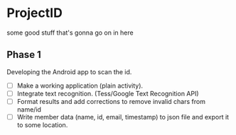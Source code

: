 # ProjectID
some good stuff that's gonna go on in here

## Phase 1
Developing the Android app to scan the id.
- [ ] Make a working application (plain activity).
- [ ] Integrate text recognition. (Tess/Google Text Recognition API)
- [ ] Format results and add corrections to remove invalid chars from name/id
- [ ] Write member data (name, id, email, timestamp) to json file and export it to some location.
